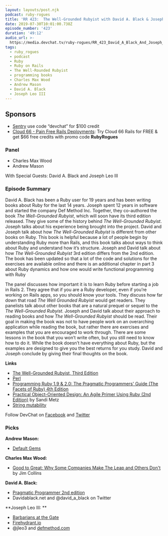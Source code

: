 ```yaml
---
layout: layouts/post.njk
podcast: ruby-rogues
title: 'RR 423:  The Well-Grounded Rubyist with David A. Black & Joseph Leo III'
date: 2019-07-30T10:01:00.738Z
episode_number: '423'
duration: '49:12'
audio_url: >-
  https://media.devchat.tv/ruby-rogues/RR_423_David_A_Black_And_Joseph_Leo_III.mp3
tags:
  - ruby_rogues
  - podcast
  - Ruby
  - Ruby on Rails
  - The Well-Rounded Rubyist
  - programming books
  - Charles Max Wood
  - Andrew Mason
  - David A. Black
  - Joseph Leo III
---
```

## **Sponsors**



*   [Sentry](https://sentry.io/) use code “devchat” for $100 credit
*   [Cloud 66 - Pain Free Rails Deployments](https://cloud66.com/rails?utm_source=-&utm_medium=-&utm_campaign=ruby-rogues): Try Cloud 66 Rails for FREE & get $66 free credits with promo code **RubyRogues**


### **Panel**



*   Charles Max Wood
*   Andrew Mason

With Special Guests: David A. Black and Joseph Leo III


### **Episode Summary**

David A. Black has been a Ruby user for 19 years and has been writing books about Ruby for the last 14 years. Joseph spent 12 years in software and started the company Def Method Inc. Together, they co-authored the book _The Well-Grounded Rubyist_, which will soon have its third edition released. They give some of the history behind _The Well-Grounded Rubyist_. Joseph talks about his experience being brought into the project. David and Joseph talk about how _The Well-Grounded Rubyist_ is different from other books on Ruby. This book is helpful because a lot of people begin by understanding Ruby more than Rails, and this book talks about ways to think about Ruby and understand how it’s structure. Joseph and David talk about how _The Well-Grounded Rubyist_ 3rd edition differs from the 2nd edition. The book has been updated so that a lot of the code and solutions for the exercises are available online and there is an additional chapter in part 3 about Ruby dynamics and how one would write functional programming with Ruby

The panel discusses how important it is to learn Ruby before starting a job in Rails 2. They agree that if you are a Ruby developer, even if you’re working on Rails apps, so you should know your tools. They discuss how far down that road _The Well Grounded Rubyist_ would get readers. They panelists talk about other books that are a natural prequel or sequel to the _The Well-Grounded Rubyist._ Joseph and David talk about their approach to reading books and how _The Well-Grounded Rubyist_ should be read. Their goal in making the book was not to have people work on an overarching application while reading the book, but rather there are exercises and examples that you are encouraged to work through. There are some lessons in the book that you won’t write often, but you still need to know how to do it. While the book doesn’t have everything about Ruby, but the examples are designed to give you the best returns for you study. David and Joseph conclude by giving their final thoughts on the book.

**Links**



*   [The Well-Grounded Rubyist, Third Edition](https://www.manning.com/books/the-well-grounded-rubyist-third-edition)
*   [Perl](https://www.perl.org/)
*   [Programming Ruby 1.9 & 2.0: The Pragmatic Programmers' Guide (The Facets of Ruby) 4th Edition](https://www.amazon.com/Programming-Ruby-1-9-2-0-Programmers/dp/1937785491/ref=sr_1_1?ie=UTF8&qid=1548462018&sr=8-1&linkCode=ll1&tag=devchattv-20&linkId=f06bfe7482dca8bb751ed6d7cc86e2ab&language=en_US)
*   [Practical Object-Oriented Design: An Agile Primer Using Ruby (2nd Edition)](https://www.amazon.com/Practical-Object-Oriented-Design-Agile-Primer/dp/0134456475/ref=sr_1_1?ie=UTF8&qid=1548462018&sr=8-1&linkCode=ll1&tag=devchattv-20&linkId=f06bfe7482dca8bb751ed6d7cc86e2ab&language=en_US) by Sandi Metz
*   [String mutability](https://stackoverflow.com/questions/25138587/what-is-difference-between-mutable-and-immutable-string-in-java)

Follow DevChat on [Facebook](https://www.facebook.com/DevChattv/?__tn__=%2Cd%2CP-R&eid=ARDBDrBnK71PDmx_8gE_IeIEo5SnM7cyzylVBjAwfaOo1ck_6q3GXuRBfaUQZaWVvFGyEVjrhDwnS_tV) and [Twitter](https://twitter.com/devchattv?lang=en)


### **Picks**

**Andrew Mason:**



*   [Default Gems](https://github.com/rbenv/rbenv-default-gems)

**Charles Max Wood:**



*   [Good to Great: Why Some Companies Make The Leap and Others Don't](https://www.amazon.com/Good-Great-Some-Companies-Others/dp/0066620996?ie=UTF8&qid=1548462018&sr=8-1&linkCode=ll1&tag=devchattv-20&linkId=f06bfe7482dca8bb751ed6d7cc86e2ab&language=en_US) by Jim Collins

**David A. Black:**



*   [Pragmatic Programmer 2nd edition](https://pragprog.com/book/tpp20/the-pragmatic-programmer-20th-anniversary-edition)
*   Davidablack.net and @david_a_black on Twitter

**Joseph Leo III: **



*   [Barbarians at the Gate](https://www.amazon.com/Barbarians-Gate-Fall-RJR-Nabisco/dp/0061655554/ref=sr_1_1?ie=UTF8&qid=1548462018&sr=8-1&linkCode=ll1&tag=devchattv-20&linkId=f06bfe7482dca8bb751ed6d7cc86e2ab&language=en_US)
*   [Firehydrant.io](https://www.firehydrant.io/)
*   @jleo3 and [defmethod.com](https://www.defmethod.com/)

<!-- Docs to Markdown version 1.0β17 -->
